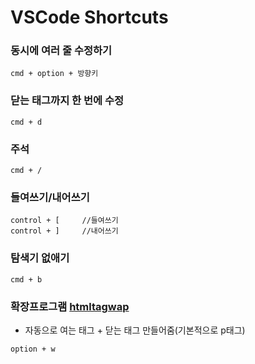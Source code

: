 # VSCode Shortcuts

### 동시에 여러 줄 수정하기

```
cmd + option + 방향키
```

### 닫는 태그까지 한 번에 수정

```
cmd + d
```

### 주석

```
cmd + /
```

### 들여쓰기/내어쓰기

```
control + [     //들여쓰기
control + ]     //내어쓰기
```

### 탐색기 없애기

```
cmd + b
```

### 확장프로그램 [htmltagwap](https://marketplace.visualstudio.com/items?itemName=bradgashler.htmltagwrap)

- 자동으로 여는 태그 + 닫는 태그 만들어줌(기본적으로 p태그)

```
option + w
```
